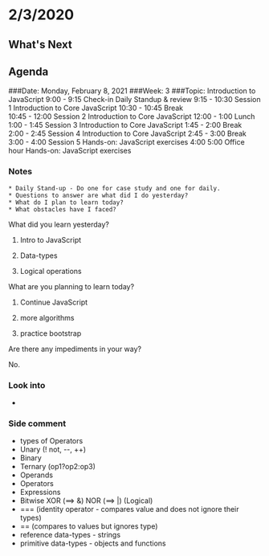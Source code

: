# 2/3/2020
## What's Next
###
## Agenda	
###Date:	Monday, February 8, 2021
###Week:	 3 
###Topic: Introduction to JavaScript 
9:00	-	9:15	Check-in	Daily Standup & review
9:15	-	10:30	Session 1	Introduction to Core JavaScript
10:30	-	10:45	Break	 
10:45	-	12:00	Session 2	 Introduction to Core JavaScript
12:00	-	1:00	Lunch	 
1:00	-	1:45	Session 3	Introduction to Core JavaScript
1:45	-	2:00	Break	 
2:00	-	2:45	Session 4	Introduction to Core JavaScript
2:45	-	3:00	Break	 
3:00	-	4:00	Session 5	Hands-on: JavaScript exercises
4:00	 	5:00	Office hour	Hands-on: JavaScript exercises 


### Notes

	* Daily Stand-up - Do one for case study and one for daily.
	* Questions to answer are what did I do yesterday?
	* What do I plan to learn today?
	* What obstacles have I faced?

What did you learn yesterday? 

1. Intro to JavaScript

2. Data-types

3. Logical operations

What are you planning to learn today?

1. Continue JavaScript

2. more algorithms 

3. practice bootstrap

Are there any impediments in your way?

No.

### Look into

-  
 
### Side comment
- types of Operators
- Unary (! not, --, ++)
- Binary
- Ternary (op1?op2:op3)
- Operands
- Operators
- Expressions
- Bitwise XOR (==> &) NOR (==> |) (Logical)
- === (identity operator - compares value and does not ignore their types)
- == (compares to values but ignores type)
- reference data-types - strings
- primitive data-types - objects and functions
